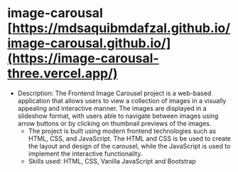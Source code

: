 # image-carousal    [https://mdsaquibmdafzal.github.io/image-carousal.github.io/](https://image-carousal-three.vercel.app/)
- Description: The Frontend Image Carousel project is a web-based application that allows users to view a collection of images in a visually appealing and interactive manner. The images are displayed in a slideshow format, with users able to navigate between images using arrow buttons or by clicking on thumbnail previews of the images.
  - The project is built using modern frontend technologies such as HTML, CSS, and JavaScript. The HTML and CSS is be used to create the layout and design of the carousel, while the JavaScript is used to implement the interactive functionality.
  - Skills used: HTML, CSS, Vanilla JavaScript and Bootstrap

